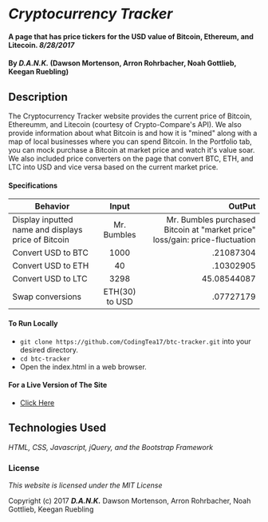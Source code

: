 # _Cryptocurrency Tracker_

####  A page that has price tickers for the USD value of Bitcoin, Ethereum, and Litecoin. _8/28/2017_

#### By _**D.A.N.K.**_ (Dawson Mortenson, Arron Rohrbacher, Noah Gottlieb, Keegan Ruebling)

## Description
The Cryptocurrency Tracker website provides the current price of Bitcoin, Ethereumm, and Litecoin (courtesy of Crypto-Compare's API). We also provide information about what Bitcoin is and how it is "mined" along with a map of local businesses where you can spend Bitcoin. In the Portfolio tab, you can mock purchase a Bitcoin at market price and watch it's value soar. We also included price converters on the page that convert BTC, ETH, and LTC into USD and vice versa based on the current market price.

#### Specifications
| Behavior                                                      |  Input   | OutPut |
| ------------------------------------------------------------- |:--------:| ------:|
| Display inputted name and displays price of Bitcoin           | Mr. Bumbles |  Mr. Bumbles  purchased Bitcoin at "market price" loss/gain: price-fluctuation|
| Convert USD to BTC  | 1000 | .21087304 |
| Convert USD to ETH | 40 | .10302905     |
| Convert USD to LTC | 3298 |  45.08544087 |
| Swap conversions | ETH(30) to USD |  .07727179 |

#### To Run Locally
* `git clone https://github.com/CodingTea17/btc-tracker.git` into your desired directory.
* `cd btc-tracker`
* Open the index.html in a web browser.

#### For a Live Version of The Site
* [Click Here](https://banthaherder.github.io/btc-tracker)

## Technologies Used

_HTML, CSS, Javascript, jQuery, and the Bootstrap Framework_

### License

*This website is licensed under the MIT License*

Copyright (c) 2017 **_D.A.N.K._** Dawson Mortenson, Arron Rohrbacher, Noah Gottlieb, Keegan Ruebling
